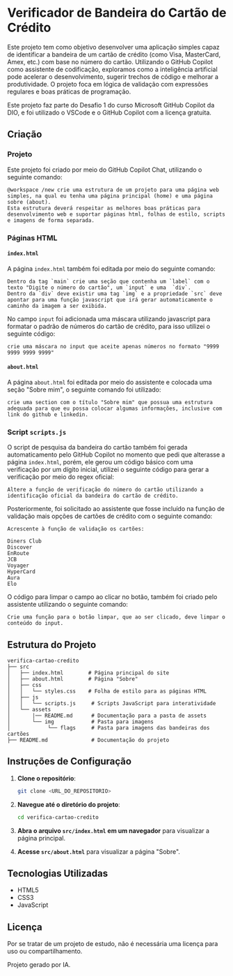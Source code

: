 # Verificador de Bandeira do Cartão de Crédito

Este projeto tem como objetivo desenvolver uma aplicação simples capaz de identificar a bandeira de um cartão de crédito (como Visa, MasterCard, Amex, etc.) com base no número do cartão. Utilizando o GitHub Copilot como assistente de codificação, exploramos como a inteligência artificial pode acelerar o desenvolvimento, sugerir trechos de código e melhorar a produtividade. O projeto foca em lógica de validação com expressões regulares e boas práticas de programação.

Este projeto faz parte do Desafio 1 do curso Microsoft GitHub Copilot da DIO, e foi utilizado o VSCode e o GitHub Copilot com a licença gratuita.

## Criação

### Projeto

Este projeto foi criado por meio do GitHub Copilot Chat, utilizando o seguinte comando:

```console
@workspace /new crie uma estrutura de um projeto para uma página web simples, na qual eu tenha uma página principal (home) e uma página sobre (about).
Esta estrutura deverá respeitar as melhores boas práticas para desenvolvimento web e suportar páginas html, folhas de estilo, scripts e imagens de forma separada.
```

### Páginas HTML

#### `index.html`

A página `index.html` também foi editada por meio do seguinte comando:

```console
Dentro da tag `main` crie uma seção que contenha um `label` com o texto "Digite o número do cartão", um `input` e uma  `div`.
Dentro da `div` deve existir uma tag `img` e a propriedade `src` deve apontar para uma função javascript que irá gerar automaticamente o caminho da imagem a ser exibida.
```

No campo `input` foi adicionada uma máscara utilizando javascript para formatar o padrão de números do cartão de crédito, para isso utilizei o seguinte código:

```console
crie uma máscara no input que aceite apenas números no formato "9999 9999 9999 9999"
```

#### `about.html`

A página `about.html` foi editada por meio do assistente e colocada uma seção "Sobre mim", o seguinte comando foi utilizado:

```console
crie uma section com o título "Sobre mim" que possua uma estrutura adequada para que eu possa colocar algumas informações, inclusive com link do github e linkedin.
```

### Script `scripts.js`

O script de pesquisa da bandeira do cartão também foi gerada automaticamento pelo GitHub Copilot no momento que pedi que alterasse a página `index.html`, porém, ele gerou um código básico com uma verificação por um dígito inicial, utilizei o seguinte código para gerar a verificação por meio do regex oficial:

```console
Altere a função de verificação do número do cartão utilizando a identificação oficial da bandeira do cartão de crédito.
```

Posteriormente, foi solicitado ao assistente que fosse incluído na função de validação mais opções de cartões de crédito com o seguinte comando:

```console
Acrescente à função de validação os cartões:

Diners Club
Discover
EnRoute
JCB
Voyager
HyperCard
Aura
Elo
```

O código para limpar o campo ao clicar no botão, também foi criado pelo assistente utilizando o seguinte comando:

```console
Crie uma função para o botão limpar, que ao ser clicado, deve limpar o conteúdo do input.
```

## Estrutura do Projeto

```
verifica-cartao-credito
├── src
│   ├── index.html        # Página principal do site
│   ├── about.html        # Página "Sobre"
│   ├── css
│   │   └── styles.css    # Folha de estilo para as páginas HTML
│   ├── js
│   │   └── scripts.js     # Scripts JavaScript para interatividade
│   └── assets
│       |── README.md      # Documentação para a pasta de assets
│       └── img            # Pasta para imagens
│            └── flags     # Pasta para imagens das bandeiras dos cartões
├── README.md              # Documentação do projeto
```

## Instruções de Configuração

1. **Clone o repositório**:

   ```bash
   git clone <URL_DO_REPOSITORIO>
   ```

2. **Navegue até o diretório do projeto**:

   ```bash
   cd verifica-cartao-credito
   ```

3. **Abra o arquivo `src/index.html` em um navegador** para visualizar a página principal.

4. **Acesse `src/about.html`** para visualizar a página "Sobre".

## Tecnologias Utilizadas

- HTML5
- CSS3
- JavaScript

## Licença

Por se tratar de um projeto de estudo, não é necessária uma licença para uso ou compartilhamento.

Projeto gerado por IA.